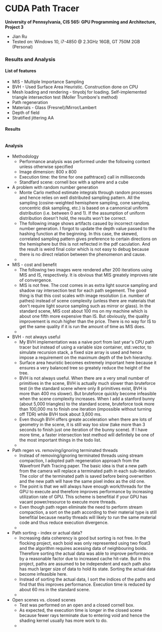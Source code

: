CUDA Path Tracer
================

**University of Pennsylvania, CIS 565: GPU Programming and Architecture, Project 3**

* Jian Ru
* Tested on: Windows 10, i7-4850 @ 2.3GHz 16GB, GT 750M 2GB (Personal)

### Results and Analysis

#### List of features
* MIS - Multiple Importance Sampling
* BVH - Used Surface Area Heuristic. Construction done on CPU
* Mesh loading and rendering - tinyobj for loading. Self-implemented triangle intersection test (Moller Trumbore's method)
* Path regeneration
* Materials - Glass (Fresnel)/Mirror/Lambert
* Depth of field
* Stratified jittering AA

#### Results

![]()

#### Analysis
* Methodology
  * Performance analysis was performed under the following context unless otherwise specified
  * Image dimension: 800 x 800
  * Execution time: the time for one pathtrace() call in milliseconds
  * Standfard scene: cornell box with a sphere and a cube
* A problem with random number generation
  * Monte Carlo method estimate integrals through random processes and hence relies on well distributed sampling pattern. All the sampling (cosine-weighted hemisphere sampling, cone sampling, concentric disk sampling, etc.) is based on a cannonical uniform distribution (i.e. between 0 and 1). If the assumption of uniform distribution doesn't hold, the results won't be correct.
  * The following image shows artifacts casued by incorrect random number generation. I forgot to update the depth value passed to the hashing function at the beginning. In this case, the skewed, correlated sampling pattern gives preference to certain directions on the hemisphere but this is not reflected in the pdf caculation. And the result is weird final color which is not easy to debug because there is no direct relation between the phenomenon and cause.
  * ![]()
* MIS - cost and benefit
  * The following two images were rendered after 200 iterations using MIS and IS, respectively. It is obvious that MIS greately improves rate of convergence.
  * MIS is not free. The cost comes in as extra light source sampling and shadow ray intersection test for each path segement. The good thing is that this cost scales with image resolution (i.e. number of pathes) instead of scene complexity (unless there are materials that don't require light source sampling such as mirror or glass). In the standard scene, MIS cost about 100 ms on my machine which is about one fifth more expensive than IS. But obviously, the quality improvement is mcuh higher than the price. There is no way for IS to get the same quality if it is run the amount of time as MIS does.
  * ![]()
* BVH - not always useful
  * My BVH implementation was a naive port from last year's CPU path tracer but instead of using a variable size container, std::vector, to simulate recursion stack, a fixed size array is used and hence impose a requirement on the maximum depth of the bvh hierarchy.
  * Surface area heuristic becomes extremely important here because it ensures a very balanced tree so greately reduce the height of the tree.
  * BVH is not always useful. When there are a very small number of primitives in the scene, BVH is actually much slower than bruteforce test (in the standard scene where only 8 primitives exist, BVH is more than 400 ms slower). But bruteforce quickly become infeasible when the scene complexity increases. When I add a stanford bunny (about 5,000 triangles) to the standard scene, bruteforce took more than 100,000 ms to finish one iteration (impossible without turning off TDR) while BVH took about 3,600 ms.
  * Even though BVH offers greate acceleration when there are lots of geometry in the scene, it is still way too slow (take more than 3 seconds to finish just one iteration of the bunny scene). If I have more time, a faster intersection test method will definitely be one of the most important things in the todo list.
  * ![]()
* Path regen vs. removing/ignoring terminated threads
  * Instead of removing/ignoring terminated threads using stream compaction, I adopted path regeneration approach from the Wavefront Path Tracing paper. The basic idea is that a new path from the camera will replace a terminated path in each sub-iteration. The color of the terminated path is saved before being overwritten and the new path will have the same pixel index as the old one.
  * The point is that we will always have enough work/threads for the GPU to execute and therefore improves performance by increasing utilization rate of GPU. This scheme is benefitial if your GPU has vacant power/resource to execute more threads.
  * Even though path regen eliminate the need to perform stream compaction, a sort on the path according to their material type is still benefitial because nearby threads will likely to run the same material code and thus reduce execution divergence.
  * ![]()
* Path sorting - index or actual data?
  * Increasing data coherency is good but sorting is not free. In the flocking project, each boid was only represented using two float3 and the algorithm requires acessing data of neighbouring boids. Therefore sorting the actual data was able to improve performance by a reasonable factor due to increased cache hit-rate. But in this project, paths are assumed to be independent and each path also has much larger size of data to hold its state. Sorting the actual data become infeasible here.
  * Instead of sorting the actual data, I sort the indices of the paths and find that this improves performance. Execution time is reduced by about 60 ms in the standard scene.
  * ![]()
* Open scenes vs. closed scenes
  * Test was performed on an open and a closed cornell box.
  * As expected, the execution time is longer in the closed scene because fewer rays terminate due to entering void and hence the shading kernel usually has more work to do.
  * ![]()